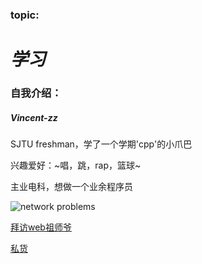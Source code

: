 ### topic:
# ***学习***
### 自我介绍：
##### Vincent-zz
SJTU freshman，学了一个学期'cpp'的小爪巴  

兴趣爱好：~唱，跳，rap，篮球~  

主业电科，想做一个业余程序员  

<img alt="network problems" src="https://tse1-mm.cn.bing.net/th/id/R-C.7ac0792b7b69f38d75564230eb23886b?rik=SYDSz2D83%2fqPSw&riu=http%3a%2f%2fwww.haofaba.com%2fuploads%2fallimg%2f170822%2f1-1FR2100249.png&ehk=i1v6GYq61M5VkYD0U9gxMuSdHvJ01uC3CgchWlooH5Y%3d&risl=&pid=ImgRaw&r=0">  

[拜访web祖师爷](http://info.cern.ch/hypertext/WWW/TheProject.html "the first wedpage")  

[私货](http://github.com/Vincent-zz/learning/blob/master/movies.md)